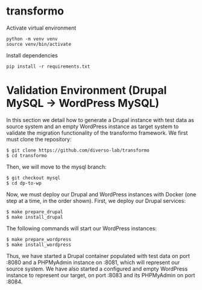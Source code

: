 # transformo

Activate virtual environment

```
python -m venv venv
source venv/bin/activate
```

Install dependencies

```
pip install -r requirements.txt
```

# Validation Environment (Drupal MySQL -> WordPress MySQL)

In this section we detail how to generate a Drupal instance with test data as source system and an empty WordPress instance as target system to validate the migration functionality of the transformo framework. We first must clone the repository:
```
$ git clone https://github.com/diverso-lab/transformo
$ cd transformo
```

Then, we will move to the mysql branch:
```
$ git checkout mysql
$ cd dp-to-wp
```

Now, we must deploy our Drupal and WordPress instances with Docker (one step at a time, in the order shown). First, we deploy our Drupal services:
```
$ make prepare_drupal
$ make install_drupal
```

The following commands will start our WordPress instances:
```
$ make prepare_wordpress
$ make install_wordpress
```

Thus, we have started a Drupal container populated with test data on port :8080 and a PHPMyAdmin instance on :8081, which will represent our source system. We have also started a configured and empty WordPress instance to represent our target, on port :8083 and its PHPMyAdmin on port :8084.
